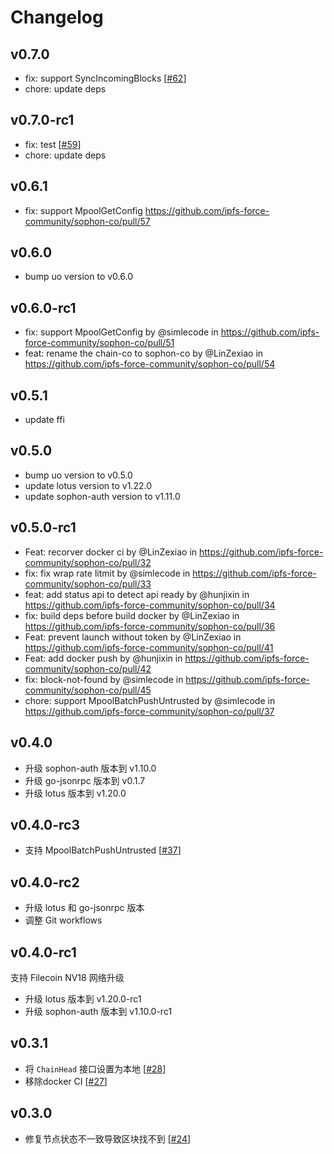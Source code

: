 # Changelog

## v0.7.0

* fix: support SyncIncomingBlocks [[#62](https://github.com/ipfs-force-community/sophon-co/pull/62)]
* chore: update deps

## v0.7.0-rc1

* fix: test [[#59](https://github.com/ipfs-force-community/sophon-co/pull/59)]
* chore: update deps

## v0.6.1

* fix: support MpoolGetConfig https://github.com/ipfs-force-community/sophon-co/pull/57

## v0.6.0

* bump uo version to v0.6.0

## v0.6.0-rc1

* fix: support MpoolGetConfig by @simlecode in https://github.com/ipfs-force-community/sophon-co/pull/51
* feat: rename the chain-co to sophon-co by @LinZexiao in https://github.com/ipfs-force-community/sophon-co/pull/54

## v0.5.1

* update ffi

## v0.5.0

* bump uo version to v0.5.0
* update lotus version to v1.22.0
* update sophon-auth version to v1.11.0
## v0.5.0-rc1

* Feat: recorver docker ci by @LinZexiao in https://github.com/ipfs-force-community/sophon-co/pull/32
* fix: fix wrap rate litmit by @simlecode in https://github.com/ipfs-force-community/sophon-co/pull/33
* feat: add status api to detect api ready by @hunjixin in https://github.com/ipfs-force-community/sophon-co/pull/34
* fix: build deps before build docker by @LinZexiao in https://github.com/ipfs-force-community/sophon-co/pull/36
* Feat: prevent launch without token by @LinZexiao in https://github.com/ipfs-force-community/sophon-co/pull/41
* Feat: add docker push by @hunjixin in https://github.com/ipfs-force-community/sophon-co/pull/42
* fix: block-not-found by @simlecode in https://github.com/ipfs-force-community/sophon-co/pull/45
* chore: support MpoolBatchPushUntrusted by @simlecode in https://github.com/ipfs-force-community/sophon-co/pull/37

## v0.4.0

* 升级 sophon-auth 版本到 v1.10.0
* 升级 go-jsonrpc 版本到 v0.1.7
* 升级 lotus 版本到 v1.20.0

## v0.4.0-rc3

* 支持 MpoolBatchPushUntrusted [[#37](https://github.com/ipfs-force-community/sophon-co/pull/37)]

## v0.4.0-rc2

* 升级 lotus 和 go-jsonrpc 版本
* 调整 Git workflows

## v0.4.0-rc1

支持 Filecoin NV18 网络升级

* 升级 lotus 版本到 v1.20.0-rc1
* 升级 sophon-auth 版本到 v1.10.0-rc1

## v0.3.1

- 将 `ChainHead` 接口设置为本地 [[#28](https://github.com/ipfs-force-community/sophon-co/pull/28)]
- 移除docker CI [[#27](https://github.com/ipfs-force-community/sophon-co/pull/27)]

## v0.3.0

- 修复节点状态不一致导致区块找不到 [[#24](https://github.com/ipfs-force-community/sophon-co/pull/24)]
